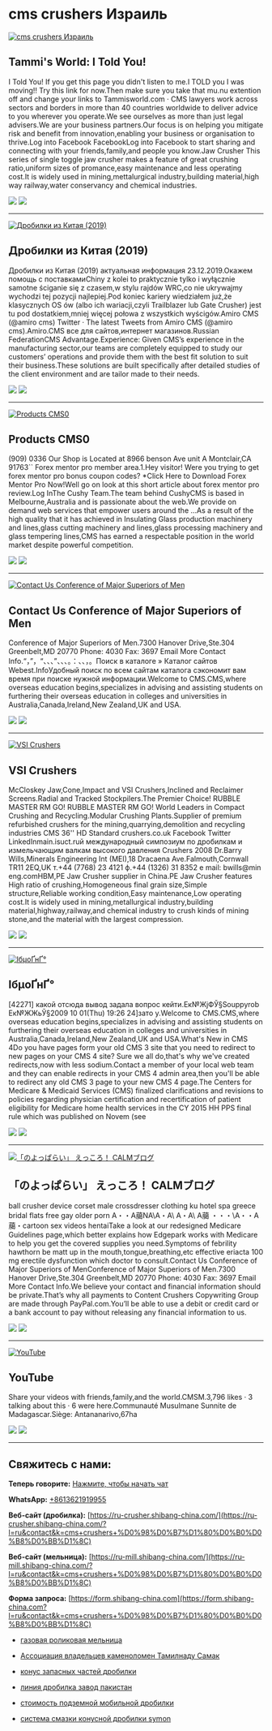 # cms crushers Израиль

<a href="https://swt.shibang-china.com/?l=ru&img&k=cms+crushers+%D0%98%D0%B7%D1%80%D0%B0%D0%B8%D0%BB%D1%8C" target="_blank">![cms crushers Израиль](http://static.shibang-china.com/all-800x300/309.jpg)</a>

## Tammi's World: I Told You!
I Told You! If you get this page you didn't listen to me.I TOLD you I was moving!! Try this link for now.Then make sure you take that mu.nu extention off and change your links to Tammisworld.com&nbsp;&#0183;&#32;CMS lawyers work across sectors and borders in more than 40 countries worldwide to deliver advice to you wherever you operate.We see ourselves as more than just legal advisers.We are your business partners.Our focus is on helping you mitigate risk and benefit from innovation,enabling your business or organisation to thrive.Log into Facebook FacebookLog into Facebook to start sharing and connecting with your friends,family,and people you know.Jaw Crusher This series of single toggle jaw crusher makes a feature of great crushing ratio,uniform sizes of promance,easy maintenance and less operating cost.It is widely used in mining,mettalurgical industry,building material,high way railway,water conservancy and chemical industries.


<a href="https://whatsapp.shibangsoft.com/WhatsApp.php" target="_blank" title="WhatsApp">![](http://static.shibang-china.com/icon/whatsapp.png)</a> <a href="https://swt.shibang-china.com/?l=ru&icon&k=cms+crushers+%D0%98%D0%B7%D1%80%D0%B0%D0%B8%D0%BB%D1%8C" target="_blank">![](http://static.shibang-china.com/icon/chat-ru.png)</a>

---

<a href="https://swt.shibang-china.com/?l=ru&img&k=cms+crushers+%D0%98%D0%B7%D1%80%D0%B0%D0%B8%D0%BB%D1%8C" target="_blank">![Дробилки из Китая (2019)](http://static.shibang-china.com/all-800x300/1202.jpg)</a>

## Дробилки из Китая (2019)
Дробилки из Китая (2019) актуальная информация 23.12.2019.Окажем помощь с поставкамиChiny z kolei to praktycznie tylko i wyłącznie samotne ściganie się z czasem,w stylu rajd&#243;w WRC,co nie ukrywajmy wychodzi tej pozycji najlepiej.Pod koniec kariery wiedziałem już,że klasycznych OS &#243;w (albo ich wariacji,czyli Trailblazer lub Gate Crusher) jest tu pod dostatkiem,mniej więcej połowa z wszystkich wyścig&#243;w.Amiro CMS (@amiro cms) Twitter&nbsp;&#0183;&#32;The latest Tweets from Amiro CMS (@amiro cms).Amiro.CMS все для сайтов,интернет магазинов.Russian FederationCMS Advantage.Experience: Given CMS’s experience in the manufacturing sector,our teams are completely equipped to study our customers’ operations and provide them with the best fit solution to suit their business.These solutions are built specifically after detailed studies of the client environment and are tailor made to their needs.


<a href="https://whatsapp.shibangsoft.com/WhatsApp.php" target="_blank" title="WhatsApp">![](http://static.shibang-china.com/icon/whatsapp.png)</a> <a href="https://swt.shibang-china.com/?l=ru&icon&k=cms+crushers+%D0%98%D0%B7%D1%80%D0%B0%D0%B8%D0%BB%D1%8C" target="_blank">![](http://static.shibang-china.com/icon/chat-ru.png)</a>

---

<a href="https://swt.shibang-china.com/?l=ru&img&k=cms+crushers+%D0%98%D0%B7%D1%80%D0%B0%D0%B8%D0%BB%D1%8C" target="_blank">![Products CMS0](http://static.shibang-china.com/all-800x300/1258.jpg)</a>

## Products CMS0
(909) 0336 Our Shop is Located at 8966 benson Ave unit A Montclair,CA 91763`` Forex mentor pro member area.1.Hey visitor! Were you trying to get forex mentor pro bonus coupon codes? *Click Here to Download Forex Mentor Pro Now!Well go on look at this short article about forex mentor pro review.Log InThe Cushy Team.The team behind CushyCMS is based in Melbourne,Australia and is passionate about the web.We provide on demand web services that empower users around the …As a result of the high quality that it has achieved in Insulating Glass production machinery and lines,glass cutting machinery and lines,glass processing machinery and glass tempering lines,CMS has earned a respectable position in the world market despite powerful competition.


<a href="https://whatsapp.shibangsoft.com/WhatsApp.php" target="_blank" title="WhatsApp">![](http://static.shibang-china.com/icon/whatsapp.png)</a> <a href="https://swt.shibang-china.com/?l=ru&icon&k=cms+crushers+%D0%98%D0%B7%D1%80%D0%B0%D0%B8%D0%BB%D1%8C" target="_blank">![](http://static.shibang-china.com/icon/chat-ru.png)</a>

---

<a href="https://swt.shibang-china.com/?l=ru&img&k=cms+crushers+%D0%98%D0%B7%D1%80%D0%B0%D0%B8%D0%BB%D1%8C" target="_blank">![Contact Us Conference of Major Superiors of Men](http://static.shibang-china.com/all-800x300/890.jpg)</a>

## Contact Us Conference of Major Superiors of Men
Conference of Major Superiors of Men.7300 Hanover Drive,Ste.304 Greenbelt,MD 20770 Phone: 4030 Fax: 3697 Email More Contact Info.“，”，“、、、”、、、。：、、，。Поиск в каталоге &#187; Каталог сайтов Webest.InfoУдобный поиск по всем сайтам каталога сэкономит вам время при поиске нужной информации.Welcome to CMS.CMS,where overseas education begins,specializes in advising and assisting students on furthering their overseas education in colleges and universities in Australia,Canada,Ireland,New Zealand,UK and USA.


<a href="https://whatsapp.shibangsoft.com/WhatsApp.php" target="_blank" title="WhatsApp">![](http://static.shibang-china.com/icon/whatsapp.png)</a> <a href="https://swt.shibang-china.com/?l=ru&icon&k=cms+crushers+%D0%98%D0%B7%D1%80%D0%B0%D0%B8%D0%BB%D1%8C" target="_blank">![](http://static.shibang-china.com/icon/chat-ru.png)</a>

---

<a href="https://swt.shibang-china.com/?l=ru&img&k=cms+crushers+%D0%98%D0%B7%D1%80%D0%B0%D0%B8%D0%BB%D1%8C" target="_blank">![VSI Crushers](http://static.shibang-china.com/all-800x300/724.jpg)</a>

## VSI Crushers
McCloskey Jaw,Cone,Impact and VSI Crushers,Inclined and Reclaimer Screens.Radial and Tracked Stockpilers.The Premier Choice! RUBBLE MASTER RM GO! RUBBLE MASTER RM GO! World Leaders in Compact Crushing and Recycling.Modular Crushing Plants.Supplier of premium refurbished crushers for the mining,quarrying,demolition and recycling industries CMS 36'' HD Standard crushers.co.uk Facebook Twitter LinkedInmain.isuct.ruй международный симпозиум по дробилкам и измельчающим валкам высокого давления Crushers 2008 Dr.Barry Wills,Minerals Engineering Int (MEI),18 Dracaena Ave.Falmouth,Cornwall TR11 2EQ,UK т.+44 (7768) 23 4121 ф.+44 (1326) 31 8352 e mail: bwills@min eng.comHBM,PE Jaw Crusher supplier in China.PE Jaw Crusher features High ratio of crushing,Homogeneous final grain size,Simple structure,Reliable working condition,Easy maintenance,Low operating cost.It is widely used in mining,metallurgical industry,building material,highway,railway,and chemical industry to crush kinds of mining stone,and the material with the largest compression.


<a href="https://whatsapp.shibangsoft.com/WhatsApp.php" target="_blank" title="WhatsApp">![](http://static.shibang-china.com/icon/whatsapp.png)</a> <a href="https://swt.shibang-china.com/?l=ru&icon&k=cms+crushers+%D0%98%D0%B7%D1%80%D0%B0%D0%B8%D0%BB%D1%8C" target="_blank">![](http://static.shibang-china.com/icon/chat-ru.png)</a>

---

<a href="https://swt.shibang-china.com/?l=ru&img&k=cms+crushers+%D0%98%D0%B7%D1%80%D0%B0%D0%B8%D0%BB%D1%8C" target="_blank">![Іб&#181;оҐнҐ&#176;](http://static.shibang-china.com/all-800x300/324.jpg)</a>

## Іб&#181;оҐнҐ&#176;
[42271] какой отсюда вывод задала вопрос кейти.Ек№ЖјФЎ&#167;Souppyrob Ек№ЖЖьЎ&#167;2009 10 01(Thu) 19:26 24]зато у.Welcome to CMS.CMS,where overseas education begins,specializes in advising and assisting students on furthering their overseas education in colleges and universities in Australia,Canada,Ireland,New Zealand,UK and USA.What's New in CMS 4Do you have pages form your old CMS 3 site that you need to redirect to new pages on your CMS 4 site? Sure we all do,that's why we've created redirects,now with less sodium.Contact a member of your local web team and they can enable redirects in your CMS 4 admin area,then you'll be able to redirect any old CMS 3 page to your new CMS 4 page.The Centers for Medicare &amp; Medicaid Services (CMS) finalized clarifications and revisions to policies regarding physician certification and recertification of patient eligibility for Medicare home health services in the CY 2015 HH PPS final rule which was published on Novem (see


<a href="https://whatsapp.shibangsoft.com/WhatsApp.php" target="_blank" title="WhatsApp">![](http://static.shibang-china.com/icon/whatsapp.png)</a> <a href="https://swt.shibang-china.com/?l=ru&icon&k=cms+crushers+%D0%98%D0%B7%D1%80%D0%B0%D0%B8%D0%BB%D1%8C" target="_blank">![](http://static.shibang-china.com/icon/chat-ru.png)</a>

---

<a href="https://swt.shibang-china.com/?l=ru&img&k=cms+crushers+%D0%98%D0%B7%D1%80%D0%B0%D0%B8%D0%BB%D1%8C" target="_blank">![「のよっぱらい」 えっころ！ CALMブログ](http://static.shibang-china.com/all-800x300/1359.jpg)</a>

## 「のよっぱらい」 えっころ！ CALMブログ
ball crusher device corset male crossdresser clothing ku hotel spa greece bridal flats free gay older porn A・・A﨟NA\A・A\ A・A\ A﨟 ・・・\A・・A﨟・cartoon sex videos hentaiTake a look at our redesigned Medicare Guidelines page,which better explains how Edgepark works with Medicare to help you get the covered supplies you need.Symptoms of febrility hawthorn be matt up in the mouth,tongue,breathing,etc effective eriacta 100 mg erectile dysfunction which doctor to consult.Contact Us Conference of Major Superiors of MenConference of Major Superiors of Men.7300 Hanover Drive,Ste.304 Greenbelt,MD 20770 Phone: 4030 Fax: 3697 Email More Contact Info.We believe your contact and financial information should be private.That’s why all payments to Content Crushers Copywriting Group are made through PayPal.com.You’ll be able to use a debit or credit card or a bank account to pay without releasing any financial information to us.


<a href="https://whatsapp.shibangsoft.com/WhatsApp.php" target="_blank" title="WhatsApp">![](http://static.shibang-china.com/icon/whatsapp.png)</a> <a href="https://swt.shibang-china.com/?l=ru&icon&k=cms+crushers+%D0%98%D0%B7%D1%80%D0%B0%D0%B8%D0%BB%D1%8C" target="_blank">![](http://static.shibang-china.com/icon/chat-ru.png)</a>

---

<a href="https://swt.shibang-china.com/?l=ru&img&k=cms+crushers+%D0%98%D0%B7%D1%80%D0%B0%D0%B8%D0%BB%D1%8C" target="_blank">![YouTube](http://static.shibang-china.com/all-800x300/986.jpg)</a>

## YouTube
Share your videos with friends,family,and the world.CMSM.3,796 likes &#183; 3 talking about this &#183; 6 were here.Communaut&#233; Musulmane Sunnite de Madagascar.Si&#232;ge: Antananarivo,67ha

<a href="https://whatsapp.shibangsoft.com/WhatsApp.php" target="_blank" title="WhatsApp">![](http://static.shibang-china.com/icon/whatsapp.png)</a> <a href="https://swt.shibang-china.com/?l=ru&icon&k=cms+crushers+%D0%98%D0%B7%D1%80%D0%B0%D0%B8%D0%BB%D1%8C" target="_blank">![](http://static.shibang-china.com/icon/chat-ru.png)</a>

---
## Свяжитесь с нами:

**Теперь говорите:** [Нажмите, чтобы начать чат](https://swt.shibang-china.com?l=ru&contact&k=cms+crushers+%D0%98%D0%B7%D1%80%D0%B0%D0%B8%D0%BB%D1%8C)

**WhatsApp:**  [+8613621919955](https://whatsapp.shibangsoft.com/WhatsApp.php)

**Веб-сайт (дробилка):** [https://ru-crusher.shibang-china.com/](https://ru-crusher.shibang-china.com/?l=ru&contact&k=cms+crushers+%D0%98%D0%B7%D1%80%D0%B0%D0%B8%D0%BB%D1%8C)

**Веб-сайт (мельница):** [https://ru-mill.shibang-china.com/](https://ru-mill.shibang-china.com/?l=ru&contact&k=cms+crushers+%D0%98%D0%B7%D1%80%D0%B0%D0%B8%D0%BB%D1%8C)

**Форма запроса:** [https://form.shibang-china.com](https://form.shibang-china.com?l=ru&contact&k=cms+crushers+%D0%98%D0%B7%D1%80%D0%B0%D0%B8%D0%BB%D1%8C)

* [газовая роликовая мельница](../122/%D0%B3%D0%B0%D0%B7%D0%BE%D0%B2%D0%B0%D1%8F%20%D1%80%D0%BE%D0%BB%D0%B8%D0%BA%D0%BE%D0%B2%D0%B0%D1%8F%20%D0%BC%D0%B5%D0%BB%D1%8C%D0%BD%D0%B8%D1%86%D0%B0.md)

* [Ассоциация владельцев каменоломен Тамилнаду Самак](../122/%D0%90%D1%81%D1%81%D0%BE%D1%86%D0%B8%D0%B0%D1%86%D0%B8%D1%8F%20%D0%B2%D0%BB%D0%B0%D0%B4%D0%B5%D0%BB%D1%8C%D1%86%D0%B5%D0%B2%20%D0%BA%D0%B0%D0%BC%D0%B5%D0%BD%D0%BE%D0%BB%D0%BE%D0%BC%D0%B5%D0%BD%20%D0%A2%D0%B0%D0%BC%D0%B8%D0%BB%D0%BD%D0%B0%D0%B4%D1%83%20%D0%A1%D0%B0%D0%BC%D0%B0%D0%BA.md)

* [конус запасных частей дробилки](../122/%D0%BA%D0%BE%D0%BD%D1%83%D1%81%20%D0%B7%D0%B0%D0%BF%D0%B0%D1%81%D0%BD%D1%8B%D1%85%20%D1%87%D0%B0%D1%81%D1%82%D0%B5%D0%B9%20%D0%B4%D1%80%D0%BE%D0%B1%D0%B8%D0%BB%D0%BA%D0%B8.md)

* [линия дробилка завод пакистан](../123/%D0%BB%D0%B8%D0%BD%D0%B8%D1%8F%20%D0%B4%D1%80%D0%BE%D0%B1%D0%B8%D0%BB%D0%BA%D0%B0%20%D0%B7%D0%B0%D0%B2%D0%BE%D0%B4%20%D0%BF%D0%B0%D0%BA%D0%B8%D1%81%D1%82%D0%B0%D0%BD.md)

* [стоимость подземной мобильной дробилки](../123/%D1%81%D1%82%D0%BE%D0%B8%D0%BC%D0%BE%D1%81%D1%82%D1%8C%20%D0%BF%D0%BE%D0%B4%D0%B7%D0%B5%D0%BC%D0%BD%D0%BE%D0%B9%20%D0%BC%D0%BE%D0%B1%D0%B8%D0%BB%D1%8C%D0%BD%D0%BE%D0%B9%20%D0%B4%D1%80%D0%BE%D0%B1%D0%B8%D0%BB%D0%BA%D0%B8.md)

* [система смазки конусной дробилки symon](../121/%D1%81%D0%B8%D1%81%D1%82%D0%B5%D0%BC%D0%B0%20%D1%81%D0%BC%D0%B0%D0%B7%D0%BA%D0%B8%20%D0%BA%D0%BE%D0%BD%D1%83%D1%81%D0%BD%D0%BE%D0%B9%20%D0%B4%D1%80%D0%BE%D0%B1%D0%B8%D0%BB%D0%BA%D0%B8%20symon.md)